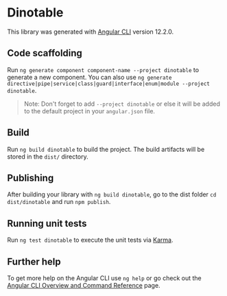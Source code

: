 # Dinotable

This library was generated with [Angular CLI](https://github.com/angular/angular-cli) version 12.2.0.

## Code scaffolding

Run `ng generate component component-name --project dinotable` to generate a new component. You can also use `ng generate directive|pipe|service|class|guard|interface|enum|module --project dinotable`.
> Note: Don't forget to add `--project dinotable` or else it will be added to the default project in your `angular.json` file. 

## Build

Run `ng build dinotable` to build the project. The build artifacts will be stored in the `dist/` directory.

## Publishing

After building your library with `ng build dinotable`, go to the dist folder `cd dist/dinotable` and run `npm publish`.

## Running unit tests

Run `ng test dinotable` to execute the unit tests via [Karma](https://karma-runner.github.io).

## Further help

To get more help on the Angular CLI use `ng help` or go check out the [Angular CLI Overview and Command Reference](https://angular.io/cli) page.
